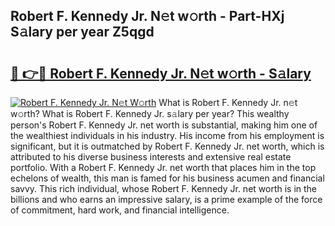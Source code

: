 ## Robert F. Kennedy Jr. N𝚎t w𝚘rth - Part-HXj S𝚊lary per year Z5qgd

# <h2><a href="http://gc0u3n.nevu.top/?p=Robert+F.+Kennedy+Jr.">🔗 👉🔴 Robert F. Kennedy Jr. N𝚎t w𝚘rth - S𝚊lary</a></h2>

[![Robert F. Kennedy Jr. N𝚎t W𝚘rth](https://i.imgur.com/Oavwk0R.jpeg)](http://gc0u3n.nevu.top/?p=Robert+F.+Kennedy+Jr.)
What is Robert F. Kennedy Jr. n𝚎t w𝚘rth? What is Robert F. Kennedy Jr. s𝚊lary per year?
This wealthy person's Robert F. Kennedy Jr. net worth is substantial, making him one of the wealthiest individuals in his industry. His income from his employment is significant, but it is outmatched by Robert F. Kennedy Jr. net worth, which is attributed to his diverse business interests and extensive real estate portfolio. With a Robert F. Kennedy Jr. net worth that places him in the top echelons of wealth, this man is famed for his business acumen and financial savvy. This rich individual, whose Robert F. Kennedy Jr. net worth is in the billions and who earns an impressive salary, is a prime example of the force of commitment, hard work, and financial intelligence.
